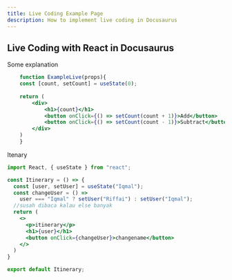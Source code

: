 ```yaml
---
title: Live Coding Example Page
description: How to implement live coding in Docusaurus
---
```


## Live Coding with React in Docusaurus

Some explanation

```jsx live
    function ExampleLive(props){
    const [count, setCount] = useState(0);
    
    return (
        <div>
            <h1>{count}</h1>
            <button onClick={() => setCount(count + 1)}>Add</button>
            <button onClick={() => setCount(count - 1)}>Subtract</button>
        </div>
    )
    }

```


Itenary

```jsx
import React, { useState } from "react";

const Itinerary = () => {
  const [user, setUser] = useState("Iqmal");
  const changeUser = () =>
    user === "Iqmal" ? setUser("Riffai") : setUser("Iqmal");
  //susah dibaca kalau else banyak
  return (
    <>
      <p>itinerary</p>
      <h1>{user}</h1>
      <button onClick={changeUser}>changename</button>
    </>
  )
}

export default Itinerary;

```
<!-- <iframe  style={{ height: "300px", width: "100%" }} scrolling="no" title="Untitled" src="https://codepen.io/iqmalr/embed/abMQaGX?default-tab=html%2Cresult" frameborder="no" loading="lazy" allowtransparency="true" allowfullscreen="true">
  See the Pen <a href="https://codepen.io/iqmalr/pen/abMQaGX">
  Untitled</a> by iqmalr (<a href="https://codepen.io/iqmalr">@iqmalr</a>)
  on <a href="https://codepen.io">CodePen</a>.
</iframe> -->